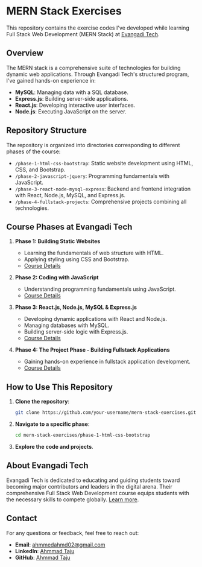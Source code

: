 # MERN Stack Exercises

This repository contains the exercise codes I've developed while learning Full Stack Web Development (MERN Stack) at [Evangadi Tech](https://evangadi.com).

## Overview

The MERN stack is a comprehensive suite of technologies for building dynamic web applications. Through Evangadi Tech's structured program, I've gained hands-on experience in:

- **MySQL**: Managing data with a SQL database.
- **Express.js**: Building server-side applications.
- **React.js**: Developing interactive user interfaces.
- **Node.js**: Executing JavaScript on the server.

## Repository Structure

The repository is organized into directories corresponding to different phases of the course:

- `/phase-1-html-css-bootstrap`: Static website development using HTML, CSS, and Bootstrap.
- `/phase-2-javascript-jquery`: Programming fundamentals with JavaScript.
- `/phase-3-react-node-mysql-express`: Backend and frontend integration with React, Node.js, MySQL, and Express.js.
- `/phase-4-fullstack-projects`: Comprehensive projects combining all technologies.

## Course Phases at Evangadi Tech

1. **Phase 1: Building Static Websites**
   - Learning the fundamentals of web structure with HTML.
   - Applying styling using CSS and Bootstrap.
   - [Course Details](https://evangadi.com)

2. **Phase 2: Coding with JavaScript**
   - Understanding programming fundamentals using JavaScript.
   - [Course Details](https://evangadi.com)

3. **Phase 3: React.js, Node.js, MySQL & Express.js**
   
   - Developing dynamic applications with React and Node.js.
   - Managing databases with MySQL.
   - Building server-side logic with Express.js.
   - [Course Details](https://evangadi.com)

5. **Phase 4: The Project Phase - Building Fullstack Applications**
   - Gaining hands-on experience in fullstack application development.
   - [Course Details](https://evangadi.com)

## How to Use This Repository

1. **Clone the repository**:
   ```bash
   git clone https://github.com/your-username/mern-stack-exercises.git
   ```

2. **Navigate to a specific phase**:
   ```bash
   cd mern-stack-exercises/phase-1-html-css-bootstrap
   ```
3. **Explore the code and projects**.

## About Evangadi Tech

Evangadi Tech is dedicated to educating and guiding students toward becoming major contributors and leaders in the digital arena. Their comprehensive Full Stack Web Development course equips students with the necessary skills to compete globally. [Learn more](https://evangadi.com).

## Contact

For any questions or feedback, feel free to reach out:

- **Email**: [ahmmedahmd02@gmail.com](mailto:ahmmedahmd02@gmail.com)
- **LinkedIn**: [Ahmmad Taju](https://www.linkedin.com/in/ahmmad-taju-4781482a6)
- **GitHub**: [Ahmmad Taju](https://github.com/ahmedtaju)
